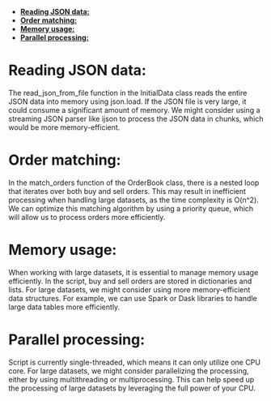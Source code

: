 
<!-- TOC -->

- [**Reading JSON data:**](#reading-json-data)
- [**Order matching:**](#order-matching)
- [**Memory usage:**](#memory-usage)
- [**Parallel processing:**](#parallel-processing)

<!-- /TOC -->

# **Reading JSON data:**

The read_json_from_file function in the InitialData class reads the entire JSON data into memory using json.load. If the JSON file is very large, it could consume a significant amount of memory. We might consider using a streaming JSON parser like ijson to process the JSON data in chunks, which would be more memory-efficient.

# **Order matching:**

In the match_orders function of the OrderBook class, there is a nested loop that iterates over both buy and sell orders. This may result in inefficient processing when handling large datasets, as the time complexity is O(n^2). We can optimize this matching algorithm by using a priority queue, which will allow us to process orders more efficiently.

# **Memory usage:**

When working with large datasets, it is essential to manage memory usage efficiently. In the script, buy and sell orders are stored in dictionaries and lists. For large datasets, we might consider using more memory-efficient data structures. For example, we can use Spark or Dask libraries to handle large data tables more efficiently.

# **Parallel processing:**

Script is currently single-threaded, which means it can only utilize one CPU core. For large datasets, we might consider parallelizing the processing, either by using multithreading or multiprocessing. This can help speed up the processing of large datasets by leveraging the full power of your CPU.
